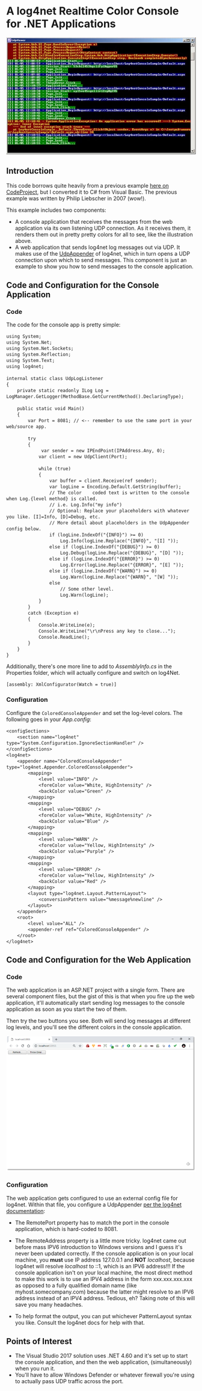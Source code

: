 # A log4net Realtime Color Console for .NET Applications #

![](img/AspLog4netColorConsole.jpg)


## Introduction ##

This code borrows quite heavily from a previous example [here on CodeProject](https://www.codeproject.com/Articles/17345/A-log4net-Realtime-Color-Console-for-ASP-NET), but I converted it to C# from Visual Basic.  The previous example was written by Philip Liebscher in 2007 (wow!).

This example includes two components:

- A console application that receives the messages from the web application via its own listening UDP connection.  As it receives them, it renders them out in pretty pretty colors for all to see, like the illustration above.
- A web application that sends log4net log messages out via UDP.  It makes use of the [UdpAppender](http://logging.apache.org/log4net/release/config-examples.html#udpappender) of log4net, which in turn opens a UDP connection upon which to send messages.  This component is just an example to show you how to send messages to the console application. 
  
## Code and Configuration for the Console Application ##

### Code ###

The code for the console app is pretty simple:

	using System;
	using System.Net;
	using System.Net.Sockets;
	using System.Reflection;
	using System.Text;
	using log4net;

	internal static class UdpLogListener
	{
		private static readonly ILog Log = LogManager.GetLogger(MethodBase.GetCurrentMethod().DeclaringType);

		public static void Main()
		{
			var Port = 8081; // <-- remember to use the same port in your web/source app.

			try
			{
				 var sender = new IPEndPoint(IPAddress.Any, 0);
				var client = new UdpClient(Port);

				while (true)
				{
					var buffer = client.Receive(ref sender);
					var logLine = Encoding.Default.GetString(buffer);
					// The color	coded text is written to the console when Log.{level method} is called.
					// i.e. Log.Info("my info")
					// Optional: Replace your placeholders with whatever you like. [I]=Info, [D]=Debug, etc.
					// More detail about placeholders in the UdpAppender config below.
					if (logLine.IndexOf("{INFO}") >= 0)
						Log.Info(logLine.Replace("{INFO}", "[I] "));
					else if (logLine.IndexOf("{DEBUG}") >= 0)
						Log.Debug(logLine.Replace("{DEBUG}", "[D] "));
					else if (logLine.IndexOf("{ERROR}") >= 0)
						Log.Error(logLine.Replace("{ERROR}", "[E] "));
					else if (logLine.IndexOf("{WARN}") >= 0)
						Log.Warn(logLine.Replace("{WARN}", "[W] "));
					else
						// Some other level.
						Log.Warn(logLine);
				}
			}
			catch (Exception e)
			{
				Console.WriteLine(e);
				Console.WriteLine("\r\nPress any key to close...");
				Console.ReadLine();
			}
		}
	}

Additionally, there's one more line to add to *AssemblyInfo.cs* in the Properties folder, which will actually configure and switch on log4Net.

    [assembly: XmlConfigurator(Watch = true)]

### Configuration ###

Configure the `ColoredConsoleAppender` and set the log-level colors. The following goes in your *App.config*:

	<configSections>
		<section name="log4net" type="System.Configuration.IgnoreSectionHandler" />
	</configSections>
	<log4net>
		<appender name="ColoredConsoleAppender" type="log4net.Appender.ColoredConsoleAppender">
			<mapping>
				<level value="INFO" />
				<foreColor value="White, HighIntensity" />
				<backColor value="Green" />
			</mapping>
			<mapping>
				<level value="DEBUG" />
				<foreColor value="White, HighIntensity" />
				<backColor value="Blue" />
			</mapping>
			<mapping>
				<level value="WARN" />
				<foreColor value="Yellow, HighIntensity" />
				<backColor value="Purple" />
			</mapping>
			<mapping>
				<level value="ERROR" />
				<foreColor value="Yellow, HighIntensity" />
				<backColor value="Red" />
			</mapping>
			<layout type="log4net.Layout.PatternLayout">
				<conversionPattern value="%message%newline" />
			</layout>
		</appender>
		<root>
			<level value="ALL" />
			<appender-ref ref="ColoredConsoleAppender" />
		</root>
	</log4net>

## Code and Configuration for the Web Application ##

### Code ###

The web application is an ASP.NET project with a single form.  There are several component files, but the gist of this is that when you fire up the web application, it'll automatically start sending log messages to the console application as soon as you start the two of them. 

Then try the two buttons you see.  Both will send log messages at different log levels, and you'll see the different colors in the console application.

![](img/webexample.png)

### Configuration ###

The web application gets configured to use an external config file for log4net.  Within that file, you configure a UdpAppender [per the log4net documentation](https://logging.apache.org/log4net/release/config-examples.html):

-   The RemotePort property has to match the port in the console application, which is hard-coded to 8081.
-   The RemoteAddress property is a little more tricky.  log4net came out before mass IPV6 introduction to Windows versions and I guess it's never been updated correctly.  If the console application is on your local machine, you **must** use IP address 127.0.0.1 and **NOT** *localhost*, because log4net will resolve *localhost* to ::1, which is an IPV6 address!!!  If the console application isn't on your local machine, the most direct method to make this work is to use an IPV4 address in the form xxx.xxx.xxx.xxx as opposed to a fully qualified domain name (like myhost.somecompany.com) because the latter might resolve to an IPV6 address instead of an IPV4 address.  Tedious, eh?  Taking note of this will save you many headaches.
-   To help format the output, you can put whichever PatternLayout syntax you like.  Consult the log4net docs for help with that.




    <log4net>
    	<appender name="UdpAppender" type="log4net.Appender.UdpAppender">
    		<param name="RemoteAddress" value="127.0.0.1" />
    		<param name="RemotePort" value="8081" />
    		<layout type="log4net.Layout.PatternLayout" value="{%level}%date{MM/dd HH:mm:ss} - %message" />
    	</appender>
    	<root>
    		<level value="ALL" />
    		<appender-ref ref="UdpAppender" />
    	</root>
    </log4net>

## Points of Interest ##

- The Visual Studio 2017 solution uses .NET 4.60 and it's set up to start the console application, and then the web application, (simultaneously) when you run it.
- You'll have to allow Windows Defender or whatever firewall you're using to actually pass UDP traffic across the port.

